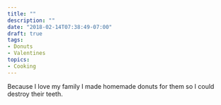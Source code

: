 ```yaml
---
title: ""
description: ""
date: "2018-02-14T07:38:49-07:00"
draft: true
tags:
- Donuts
- Valentines
topics:
- Cooking
---
```


Because I love my family I made homemade donuts for them so I could destroy their teeth.